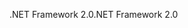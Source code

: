 <span data-ttu-id="734fd-101">.NET Framework 2.0</span><span class="sxs-lookup"><span data-stu-id="734fd-101">.NET Framework 2.0</span></span>